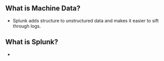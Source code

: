 ## What is Machine Data?
+ Splunk adds structure to unstructured data and makes it easier to sift through logs.

## What is Splunk?
+ 

